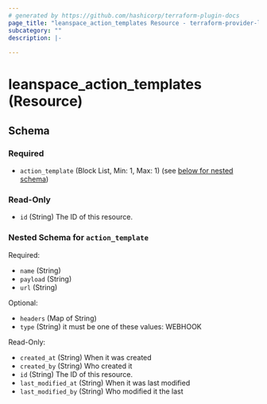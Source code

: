 ```yaml
---
# generated by https://github.com/hashicorp/terraform-plugin-docs
page_title: "leanspace_action_templates Resource - terraform-provider-leanspace"
subcategory: ""
description: |-
  
---
```


# leanspace_action_templates (Resource)





<!-- schema generated by tfplugindocs -->
## Schema

### Required

- `action_template` (Block List, Min: 1, Max: 1) (see [below for nested schema](#nestedblock--action_template))

### Read-Only

- `id` (String) The ID of this resource.

<a id="nestedblock--action_template"></a>
### Nested Schema for `action_template`

Required:

- `name` (String)
- `payload` (String)
- `url` (String)

Optional:

- `headers` (Map of String)
- `type` (String) it must be one of these values: WEBHOOK

Read-Only:

- `created_at` (String) When it was created
- `created_by` (String) Who created it
- `id` (String) The ID of this resource.
- `last_modified_at` (String) When it was last modified
- `last_modified_by` (String) Who modified it the last


